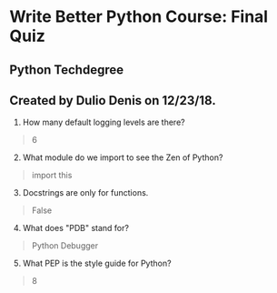# Write Better Python Course: Final Quiz
## Python Techdegree
## Created by Dulio Denis on 12/23/18.

1. How many default logging levels are there?
> 6

2. What module do we import to see the Zen of Python?
> import this

3. Docstrings are only for functions.
> False

4. What does "PDB" stand for?
> Python Debugger

5. What PEP is the style guide for Python?
> 8